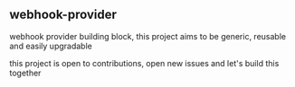 ## webhook-provider

webhook provider building block, this project aims to be generic, reusable and easily upgradable

this project is open to contributions, open new issues and let's build this together
